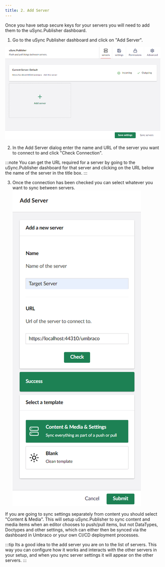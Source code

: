 ```yaml
---
title: 2. Add Server
---
```


Once you have setup secure keys for your servers you will need to add them to the uSync.Publisher dashboard. 

1. Go to the uSync Publisher dashboard and click on "Add Server".

![Publisher dashboard](newDashboard.png)

2. In the Add Server dialog enter the name and URL of the server you want to connect to and click "Check Connection".

:::note
You can get the URL required for a server by going to the uSync.Publisher dashboard for that server and clicking on the URL below the name of the server in the title box.
:::

3. Once the connection has been checked you can select whatever you want to sync between servers. 
![Add Server dialog](newServerAdd.png)

If you are going to sync settings separately from content you should select "Content & Media". This will setup uSync.Publisher to sync content and media items when an editor chooses to push/pull items, but not DataTypes, Doctypes and other settings, which can either then be synced via the dashboard in Umbraco or your own CI/CD deployment processes.

:::tip
Its a good idea to the add server you are on to the list of servers. This way you can configure how it works and interacts with the other servers in your setup, and when you sync server settings it will appear on the other servers.
:::